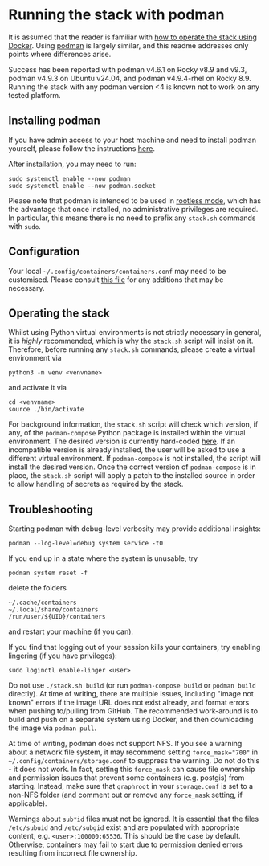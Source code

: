 # Running the stack with podman

It is assumed that the reader is familiar with [how to operate the stack using Docker](./README.md). Using [podman](https://podman.io/) is largely similar, and this readme addresses only points where differences arise.

Success has been reported with podman v4.6.1 on Rocky v8.9 and v9.3, podman v4.9.3 on Ubuntu v24.04, and podman v4.9.4-rhel on Rocky 8.9. Running the stack with any podman version <4 is known not to work on any tested platform.

## Installing podman

If you have admin access to your host machine and need to install podman yourself, please follow the instructions [here](https://podman.io/docs/installation).

After installation, you may need to run:
```console
sudo systemctl enable --now podman
sudo systemctl enable --now podman.socket
```

Please note that podman is intended to be used in [rootless mode](https://github.com/containers/podman/blob/main/docs/tutorials/rootless_tutorial.md), which has the advantage that once installed, no administrative privileges are required. In particular, this means there is no need to prefix any `stack.sh` commands with `sudo`.

## Configuration

Your local `~/.config/containers/containers.conf` may need to be customised. Please consult [this file](../common-scripts/podman/containers.conf) for any additions that may be necessary.

## Operating the stack

Whilst using Python virtual environments is not strictly necessary in general, it is _highly_ recommended, which is why the `stack.sh` script will insist on it. Therefore, before running any `stack.sh` commands, please create a virtual environment via
```console
python3 -m venv <venvname>
```
and activate it via
```console
cd <venvname>
source ./bin/activate
```

For background information, the `stack.sh` script will check which version, if any, of the `podman-compose` Python package is installed within the virtual environment. The desired version is currently hard-coded [here](../common-scripts/common_functions.sh). If an incompatible version is already installed, the user will be asked to use a different virtual environment. If `podman-compose` is not installed, the script will install the desired version. Once the correct version of `podman-compose` is in place, the `stack.sh` script will apply a patch to the installed source in order to allow handling of secrets as required by the stack.

## Troubleshooting

Starting podman with debug-level verbosity may provide additional insights:
```console
podman --log-level=debug system service -t0
```

If you end up in a state where the system is unusable, try
```console
podman system reset -f
```
delete the folders
```console
~/.cache/containers
~/.local/share/containers
/run/user/${UID}/containers
```
and restart your machine (if you can).

If you find that logging out of your session kills your containers, try enabling lingering (if you have privileges):
```console
sudo loginctl enable-linger <user>
```

Do not use `./stack.sh build` (or run `podman-compose build` or `podman build` directly). At time of writing, there are multiple issues, including "image not known" errors if the image URL does not exist already, and format errors when pushing to/pulling from GitHub. The recommended work-around is to build and push on a separate system using Docker, and then downloading the image via `podman pull`.

At time of writing, podman does not support NFS. If you see a warning about a network file system, it may recommend setting `force_mask="700"` in `~/.config/containers/storage.conf` to suppress the warning. Do not do this - it does not work. In fact, setting this `force_mask` can cause file ownership and permission issues that prevent some containers (e.g. postgis) from starting. Instead, make sure that `graphroot` in your `storage.conf` is set to a non-NFS folder (and comment out or remove any `force_mask` setting, if applicable).

Warnings about `sub*id` files must not be ignored. It is essential that the files `/etc/subuid` and `/etc/subgid` exist and are populated with appropriate content, e.g. `<user>:100000:65536`. This should be the case by default. Otherwise, containers may fail to start due to permission denied errors resulting from incorrect file ownership.
